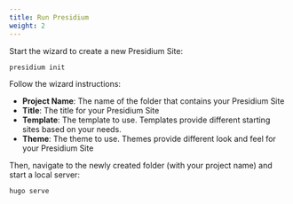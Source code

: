 ```yaml
---
title: Run Presidium
weight: 2
---
```


Start the wizard to create a new Presidium Site:

```
presidium init
```

Follow the wizard instructions:

- **Project Name**: The name of the folder that contains your Presidium Site
- **Title**: The title for your Presidium Site
- **Template**: The template to use. Templates provide different starting sites based on your needs.
- **Theme**: The theme to use. Themes provide different look and feel for your Presidium Site

Then, navigate to the newly created folder (with your project name) and start a local server:

```
hugo serve
```


